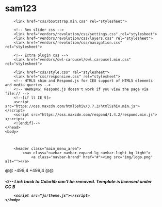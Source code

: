 # sam123

 <!-- Bootstrap -->
        <link href="css/bootstrap.min.css" rel="stylesheet">
        
        <!-- Rev slider css -->
        <link href="vendors/revolution/css/settings.css" rel="stylesheet">
        <link href="vendors/revolution/css/layers.css" rel="stylesheet">
        <link href="vendors/revolution/css/navigation.css" rel="stylesheet">
        
        <!-- Extra plugin css -->
        <link href="vendors/owl-carousel/owl.carousel.min.css" rel="stylesheet">
        
        <link href="css/style.css" rel="stylesheet">
        <link href="css/responsive.css" rel="stylesheet">
        <!-- HTML5 shim and Respond.js for IE8 support of HTML5 elements and media queries -->
        <!-- WARNING: Respond.js doesn't work if you view the page via file:// -->
        <!--[if lt IE 9]>
        <script src="https://oss.maxcdn.com/html5shiv/3.7.3/html5shiv.min.js"></script>
        <script src="https://oss.maxcdn.com/respond/1.4.2/respond.min.js"></script>
        <![endif]-->
    </head>
    <body>

       

        <header class="main_menu_area">
            <nav class="navbar navbar-expand-lg navbar-light bg-light">
                <a class="navbar-brand" href="#"><img src="img/logo.png" alt=""></a>
@@ -499,4 +499,4 @@ <h5><!-- Link back to Colorlib can't be removed. Template is licensed under CC B

        <script src="js/theme.js"></script>
    </body>
</html> 
</html>
